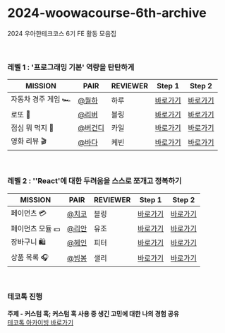 # 2024-woowacourse-6th-archive

2024 우아한테크코스 6기 FE 활동 모음집

<br/>

### 레벨 1 : '프로그래밍 기본' 역량을 탄탄하게

| **MISSION**         | **PAIR**                                | **REVIEWER** | **Step 1** | **Step 2** |
| ------------------- | --------------------------------------- | ------------ |------------ |------------ |
| 자동차 경주 게임 🏎️ | [@월하](https://github.com/vi-wolhwa)   | 하루         | [바로가기](https://github.com/healim01/javascript-racingcar/tree/50106b555b65145891ea913920451a9dd706ad08) |[바로가기](https://github.com/healim01/javascript-racingcar/tree/975e1f0d584dae52524a910f0bc52785302a2db5) |
| 로또 🎱             | [@리버](https://github.com/0jenn0)      | 블링         |[바로가기](https://github.com/healim01/javascript-lotto/tree/bb9301764d3e5d8f973e1a2fe41b8c3390f116f7) |[바로가기](https://github.com/healim01/javascript-lotto/tree/8e8aab6361dad71dbe6c1d7fdae9078626150baf) |
| 점심 뭐 먹지 🍴     | [@버건디](https://github.com/brgndyy)   | 카일         |[바로가기](https://github.com/healim01/javascript-lunch/tree/2cae764c260e31b44332c56f8bda7e184f2655cd) |[바로가기](https://github.com/healim01/javascript-lunch/tree/b2932cca662d1d79fe171131368beb594875a57e) |
| 영화 리뷰 🎬        | [@바다](https://github.com/BadaHertz52) | 케빈         |[바로가기](https://github.com/healim01/javascript-movie-review/tree/c7af7b124b0e79950001c729c86331bbe8e71079) |[바로가기](https://github.com/healim01/javascript-movie-review/tree/97bf094c6baaae3c3235e6132837b2f2b415729e) |

<br/>

### 레벨 2 : ''React'에 대한 두려움을 스스로 쪼개고 정복하기

| **MISSION**         | **PAIR**                                 | **REVIEWER** | **Step 1** | **Step 2** |
| ------------------- | ---------------------------------------- | ------------ |------------ |------------ |
| 페이먼츠 💳      | [@치코](https://github.com/jaeml06)      | 블링         |[바로가기](https://github.com/healim01/react-payments/tree/d0473e0c7d2a7ed5cf48f53188425d505e783d32) |[바로가기](https://github.com/healim01/react-payments/tree/e4774f1245ce80334bf56be81b1783e09089ec38) |
| 페이먼츠 모듈 💵 | [@리안](https://github.com/ooherin)      | 유조         |[바로가기](https://github.com/healim01/react-modules/tree/e1c59f74e352619f58b001272da7aa1b25f0f3fb) |[바로가기](https://github.com/healim01/react-modules/tree/c339e4405f7cda357e7d88a59ba785abe5eab595) |
| 장바구니 🛍️      | [@헤인](https://github.com/Hain-tain)    | 피터         |[바로가기](https://github.com/healim01/react-shopping-cart/tree/5eff295f8fa4d0ce2c2bd45597b29ae3de108a38) |[바로가기](https://github.com/healim01/react-shopping-cart/tree/b5a981c2327ac683a0713e665425acd619d678e8) |
| 상품 목록 🎧     | [@빙봉](https://github.com/Yoonkyoungme) | 샐리         |[바로가기](https://github.com/healim01/react-shopping-products/tree/c3ebd212eb2fdd0aa8617da451165b136c75e990) |[바로가기](https://github.com/healim01/react-shopping-products/tree/1140ce260b1c504b7cba9215272591149bb76ef2) |

<br/>

### 테코톡 진행 
**주제 - 커스텀 훅; 커스텀 훅 사용 중 생긴 고민에 대한 나의 경험 공유**    
[테코톡 아카이빙 바로가기](https://github.com/healim01/hailey-techotalk-custom_hook)
